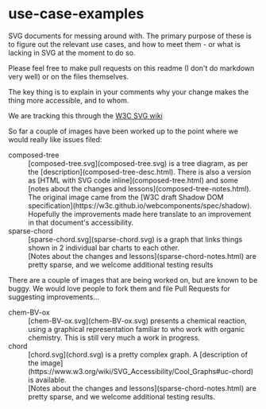# use-case-examples
SVG documents for messing around with. The primary purpose of these is to figure out the relevant use cases, 
and how to meet them - or what is lacking in SVG at the moment to do so.

Please feel free to make pull requests on this readme (I don't do markdown very well) or on the files themselves.

The key thing is to explain in your comments why your change makes the thing more accessible, and to whom.

We are tracking this through the [W3C SVG wiki](https://www.w3.org/wiki/SVG_Accessibility)

So far a couple of images have been worked up to the point where we would really like issues filed:

<dl>
 <dt>composed-tree</dt>
  <dd>[composed-tree.svg](composed-tree.svg) is a tree diagram, as per the [description](composed-tree-desc.html). There is also a version as [HTML with SVG code inline](composed-tree.html) and some [notes about the changes and lessons](composed-tree-notes.html).</dd>
  <dd>The original image came from the [W3C draft Shadow DOM specification](https://w3c.github.io/webcomponents/spec/shadow). Hopefully the improvements made here translate to an improvement in that document's accessibility.</dd>
 <dt>sparse-chord</dt>
  <dd>[sparse-chord.svg](sparse-chord.svg) is a graph that links things shown in 2 individual bar charts to each other.</dd>
  <dd>[Notes about the changes and lessons](sparse-chord-notes.html) are pretty sparse, and we welcome additional testing results</dd>
</dl>

There are a couple of images that are being worked on, but are known to be buggy. We would love people to fork them and file Pull Requests for suggesting improvements...
<dl>
 <dt>chem-BV-ox</dt>
  <dd>[chem-BV-ox.svg](chem-BV-ox.svg) presents a chemical reaction, using a graphical representation familiar to who work with organic chemistry. This is still very much a work in progress.</dd>
 <dt>chord</dt>
  <dd>[chord.svg](chord.svg) is a pretty complex graph. A [description of the image](https://www.w3.org/wiki/SVG_Accessibility/Cool_Graphs#uc-chord) is available.</dd>
 <dd>[Notes about the changes and lessons](sparse-chord-notes.html) are pretty sparse, and we welcome additional testing results.</dd>
